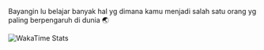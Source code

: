 Bayangin lu belajar banyak hal yg dimana kamu menjadi salah satu orang yg paling berpengaruh di dunia 🌏

![WakaTime Stats](https://github-readme-stats.vercel.app/api/wakatime?username=pengpeng28&layout=compact)

